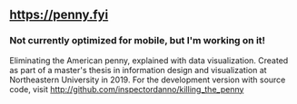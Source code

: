 ## https://penny.fyi
### Not currently optimized for mobile, but I'm working on it!

Eliminating the American penny, explained with data visualization.
Created as part of a master's thesis in information design and visualization at Northeastern University in 2019.
For the development version with source code, visit http://github.com/inspectordanno/killing_the_penny

